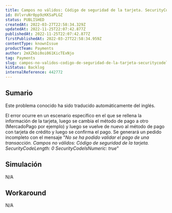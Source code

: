```yaml
---
title: Campos no válidos: Código de seguridad de la tarjeta. SecurityCodeLength: 0 SecurityCodeIsNumeric: true
id: 8VlvruNr0pp9zKKSaPLGZ
status: PUBLISHED
createdAt: 2022-03-27T22:58:34.329Z
updatedAt: 2022-11-25T22:07:42.877Z
publishedAt: 2022-11-25T22:07:42.877Z
firstPublishedAt: 2022-03-27T22:58:34.959Z
contentType: knownIssue
productTeam: Payments
author: 2mXZkbi0oi061KicTExNjo
tag: Payments
slug: campos-no-validos-codigo-de-seguridad-de-la-tarjeta-securitycodelength-0-securitycodeisnumeric-true
kiStatus: Backlog
internalReference: 442772
---
```


## Sumario

<div class="alert alert-info">
  <p>Este problema conocido ha sido traducido automáticamente del inglés.</p>
</div>


El error ocurre en un escenario específico en el que se rellena la información de la tarjeta, luego se cambia el método de pago a otro (MercadoPago por ejemplo) y luego se vuelve de nuevo al método de pago con tarjeta de crédito y luego se confirma el pago.
Se generará un pedido incompleto con el mensaje "*No se ha podido validar el pago de una transacción. Campos no válidos: Código de seguridad de la tarjeta. SecurityCodeLength: 0 SecurityCodeIsNumeric: true*"



## Simulación


N/A



## Workaround


N/A


